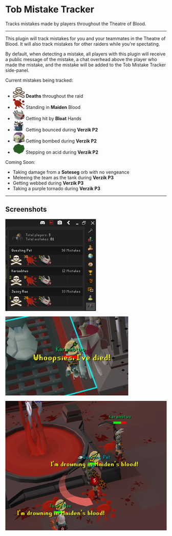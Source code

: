 # Tob Mistake Tracker

Tracks mistakes made by players throughout the Theatre of Blood.

---
This plugin will track mistakes for you and your teammates in the Theatre of Blood. It will also track mistakes for
other raiders while you're spectating.

By default, when detecting a mistake, all players with this plugin will receive a public message of the mistake, a
chat overhead above the player who made the mistake, and the mistake will be added to the Tob Mistake Tracker
side-panel.

Current mistakes being tracked:

* ![death](src/main/resources/com/tobmistaketracker/death.png) **Deaths** throughout the raid
* ![maiden_blood](src/main/resources/com/tobmistaketracker/maiden_blood.png) Standing in **Maiden** Blood
* ![bloat_hand](src/main/resources/com/tobmistaketracker/bloat_hand.png) Getting hit by **Bloat** Hands
* ![verzik_p2_bounce](src/main/resources/com/tobmistaketracker/verzik_p2_bounce.png) Getting bounced during **Verzik P2**
* ![verzik_p2_bomb](src/main/resources/com/tobmistaketracker/verzik_p2_bomb.png) Getting bombed during **Verzik P2**
* ![verzik_p2_acid](src/main/resources/com/tobmistaketracker/verzik_p2_acid.png) Stepping on acid during **Verzik P2**

Coming Soon:

* Taking damage from a **Soteseg** orb with no vengeance
* Meleeing the team as the tank during **Verzik P3**
* Getting webbed during **Verzik P3**
* Taking a purple tornado during **Verzik P3**

---

## Screenshots

![panel](src/main/resources/com/tobmistaketracker/panel_action.png)

![death](src/main/resources/com/tobmistaketracker/death_action.png)

![maiden_blood](src/main/resources/com/tobmistaketracker/maiden_blood_action.png)
